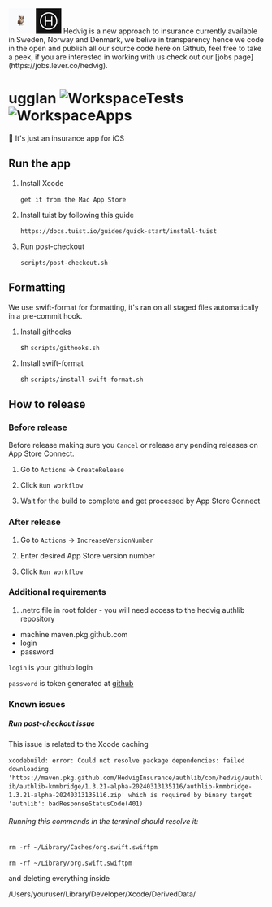 <img src="https://github.com/HedvigInsurance/ugglan/blob/main/Projects/App/Config/Test/Resources/Icons.xcassets/AppIcon.appiconset/Icon-60%403x.png" width="50" height="auto" />
<img src="https://github.com/HedvigInsurance/ugglan/blob/main/Projects/App/Config/Production/Resources/Icons.xcassets/AppIcon.appiconset/iOS-60%403x.png" width="50" height="auto" />
Hedvig is a new approach to insurance currently available in Sweden, Norway and Denmark, we belive in transparency hence we code in the open and publish all our source code here on Github, feel free to take a peek, if you are interested in working with us check out our [jobs page](https://jobs.lever.co/hedvig).

# ugglan ![WorkspaceTests](https://github.com/HedvigInsurance/ugglan/workflows/WorkspaceTests/badge.svg) ![WorkspaceApps](https://github.com/HedvigInsurance/ugglan/workflows/WorkspaceApps/badge.svg) 

🦉 It's just an insurance app for iOS

## Run the app

1. Install Xcode

   `get it from the Mac App Store`

2. Install tuist by following this guide

   `https://docs.tuist.io/guides/quick-start/install-tuist`

3. Run post-checkout

   `scripts/post-checkout.sh`
   
## Formatting

We use swift-format for formatting, it's ran on all staged files automatically in a pre-commit hook.

1. Install githooks
   
   sh `scripts/githooks.sh`
   
2. Install swift-format
   
   sh `scripts/install-swift-format.sh`
   
## How to release

### Before release 

Before release making sure you `Cancel` or release any pending releases on App Store Connect.

1. Go to `Actions` -> `CreateRelease`

2. Click `Run workflow`

3. Wait for the build to complete and get processed by App Store Connect

### After release

1.  Go to `Actions` -> `IncreaseVersionNumber`

5. Enter desired App Store version number

6. Click `Run workflow`

### Additional requirements
1. .netrc file in root folder - you will need access to the hedvig authlib repository
* machine maven.pkg.github.com
* login <github-login>
* password <password>


`login` is your github login

`password` is token generated at [github](https://github.com/settings/tokens)

### Known issues

##### Run post-checkout issue
This issue is related to the Xcode caching

`xcodebuild: error: Could not resolve package dependencies: failed downloading 'https://maven.pkg.github.com/HedvigInsurance/authlib/com/hedvig/authlib/authlib-kmmbridge/1.3.21-alpha-20240313135116/authlib-kmmbridge-1.3.21-alpha-20240313135116.zip' which is required by binary target 'authlib': badResponseStatusCode(401)`
###### Running this commands in the terminal should resolve it:
`rm -rf ~/Library/Caches/org.swift.swiftpm`

`rm -rf ~/Library/org.swift.swiftpm`

and deleting everything inside

/Users/youruser/Library/Developer/Xcode/DerivedData/
